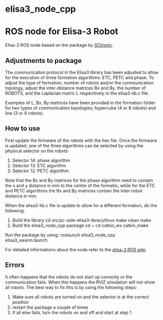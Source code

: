 # elisa3_node_cpp

# ROS node for Elisa-3 Robot
Elisa-3 ROS node based on the package by [GCtronic](http://www.gctronic.com/).

## Adjustments to package
The communication protocol in the Elisa3 library has been adjusted to allow for the execution of three formation algorithms: ETC, PETC and phase. To adjust the type of formation, number of robots and/or the communication topology, adjust the inter-distance matrices Bx and By, the number of ROBOTS, and the Laplacian matric L respectively in the elisa3-lib.c file. 

Examples of L, Bx, By matrices have been provided in the formation folder for two types of communication topologies; hypercube (4 or 8 robots) and line (3 or 6 robots).

## How to use
First update the firmware of the robots with the hex file. Once the firmware is updated, one of the three algorithms can be selected by using the physical selector on the robots:
1. Selector 14: phase algorithm
2. Selector 13: ETC algorithm
3. Selector 12: PETC algorithm

Note that the Bx and By matrices for the phase algorithm need to contain the x and y distance in mm to the centre of the formatio, while for the ETC and PETC algorithms the Bx and By matrices contain the inter-robot distance in mm.

When the elisa3-lib.c file is update to allow for a different formation, do the following:
1. Build the library
   cd src/pc-side-elisa3-library/linux
   make clean
   make
2. Build the elisa3_node_cpp package
    cd ~
    cd catkin_ws
    catkin_make
    
    
Run the package by using: roslaunch elisa3_node_cpp elisa3_swarm.launch.

For detailed informations about the node refer to the [elisa-3 ROS wiki](http://www.gctronic.com/doc/index.php/Elisa-3#ROS).

## Errors
It often happens that the robots do not start up correctly or the communication fails. When this happens the RVIZ simulation will not show all robots. The best way to fix this is by using the following steps:
1. Make sure all robots are turned on and the selector is at the correct position
2. restart the package a couple of times
3. If all else fails, turn the robots on and off and start at step 1.

